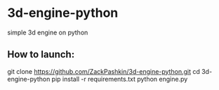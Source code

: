 # 3d-engine-python
simple 3d engine on python

## How to launch:

git clone https://github.com/ZackPashkin/3d-engine-python.git
cd 3d-engine-python
pip install -r requirements.txt
python engine.py
